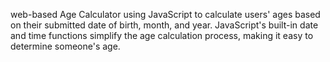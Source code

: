 web-based Age Calculator using JavaScript to calculate users' ages based on their submitted date of birth, month, and year. JavaScript's built-in date and time functions 
simplify the age calculation process, making it easy to determine someone's age.
